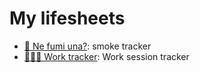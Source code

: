 # My lifesheets

- [🚬 Ne fumi una?](ne-fumi-una): smoke tracker
- [👨🏻‍💻 Work tracker](work-tracker): Work session tracker